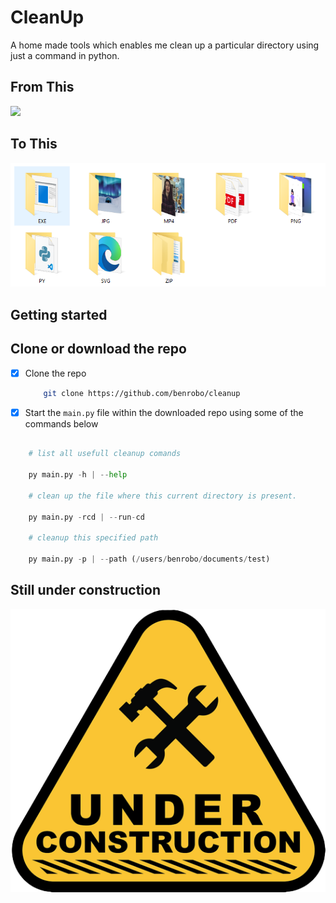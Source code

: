 # CleanUp
A home made tools which enables me clean up a particular directory using just a command in python.

## From This

<img src="https://raw.githubusercontent.com/Benrobo/cleanup/master/screenshot/clean1.PNG">

## To This

<img src="https://raw.githubusercontent.com/Benrobo/cleanup/master/screenshot/clean2.PNG">


## Getting started

## Clone or download the repo

- [x] Clone the repo

    ```bash 
        git clone https://github.com/benrobo/cleanup
    ```
- [x] Start the `main.py` file within the downloaded repo using some of the commands below

```py

    # list all usefull cleanup comands 

    py main.py -h | --help

    # clean up the file where this current directory is present.

    py main.py -rcd | --run-cd
    
    # cleanup this specified path

    py main.py -p | --path (/users/benrobo/documents/test)

```


## Still under construction

<img src="https://raw.githubusercontent.com/Benrobo/cleanup/master/screenshot/cont.png">
